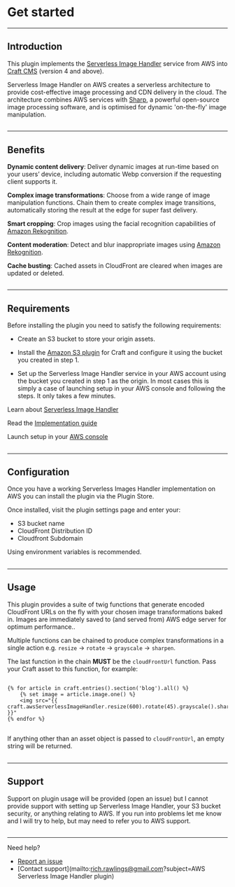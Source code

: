 # Get started

---

## Introduction

This plugin implements the [Serverless Image Handler](https://aws.amazon.com/solutions/implementations/serverless-image-handler/) service from AWS into [Craft CMS](https://craftcms.com/) (version 4 and above).

Serverless Image Handler on AWS creates a serverless architecture to provide cost-effective image processing and CDN delivery in the cloud. The architecture combines AWS services with [Sharp](https://sharp.pixelplumbing.com/), a powerful open-source image processing software, and is optimised for dynamic 'on-the-fly' image manipulation.

##

---

## Benefits

**Dynamic content delivery**: 
Deliver dynamic images at run-time based on your users’ device, including automatic Webp conversion if the requesting client supports it.

**Complex image transformations**: 
Choose from a wide range of image manipulation functions. Chain them to create complex image transitions, automatically storing the result at the edge for super fast delivery.

**Smart cropping**: 
Crop images using the facial recognition capabilities of [Amazon Rekognition](https://aws.amazon.com/rekognition/).

**Content moderation**: 
Detect and blur inappropriate images using [Amazon Rekognition](https://aws.amazon.com/rekognition/image-features/).

**Cache busting**: Cached assets in CloudFront are cleared when images are updated or deleted.

##

---

## Requirements

Before installing the plugin you need to satisfy the following requirements:


- Create an S3 bucket to store your origin assets.


- Install the [Amazon S3 plugin](https://plugins.craftcms.com/aws-s3) for Craft and configure it using the bucket you created in step 1.


- Set up the Serverless Image Handler service in your AWS account using the bucket you created in step 1 as the origin. In most cases this is simply a case of launching setup in your AWS console and following the steps. It only takes a few minutes.

Learn about [Serverless Image Handler](https://aws.amazon.com/solutions/implementations/serverless-image-handler/)

Read the [Implementation guide](https://docs.aws.amazon.com/solutions/latest/serverless-image-handler/solution-overview.html)

Launch setup in your [AWS console](https://console.aws.amazon.com/cloudformation/home?region=us-east-1#/stacks/new?stackName=ServerlessImageHandler&templateURL=https://solutions-reference.s3.amazonaws.com/serverless-image-handler/latest/serverless-image-handler.template)


##

---

## Configuration

Once you have a working Serverless Images Handler implementation on AWS you can install the plugin via the Plugin Store.

Once installed, visit the plugin settings page and enter your:

- S3 bucket name
- CloudFront Distribution ID
- Cloudfront Subdomain

Using environment variables is recommended.

##

---

## Usage

This plugin provides a suite of twig functions that generate encoded CloudFront URLs on the fly with your chosen image transformations baked in. Images are immediately saved to (and served from) AWS edge server for optimum performance..

Multiple functions can be chained to produce complex transformations in a single action e.g. `resize` -> `rotate` -> `grayscale` -> `sharpen`.

The last function in the chain **MUST** be the `cloudFrontUrl` function. Pass your Craft asset to this function, for example:

##

```
{% for article in craft.entries().section('blog').all() %}
    {% set image = article.image.one() %}
    <img src="{{ craft.awsServerlessImageHandler.resize(600).rotate(45).grayscale().sharpen().cloudFrontUrl(image} }}"
{% endfor %}
```

##

If anything other than an asset object is passed to `cloudFrontUrl`, an empty string will be returned.

##

---

## Support

Support on plugin usage will be provided (open an issue) but I cannot provide support with setting up Serverless Image Handler, your S3 bucket security, or anything relating to AWS. If you run into problems let me know and I will try to help, but may need to refer you to AWS support.

##

---

Need help?

- [Report an issue](https://github.com/richrawlings/craft-aws-serverless-image-handler/issues)
- [Contact support](mailto:rich.rawlings@gmail.com?subject=AWS Serverless Image Handler plugin)